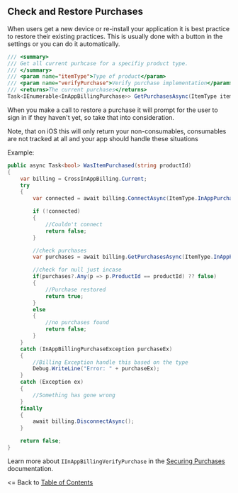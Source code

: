 ## Check and Restore Purchases
When users get a new device or re-install your application it is best practice to restore their existing practices. This is usually done with a button in the settings or you can do it automatically.

```csharp
/// <summary>
/// Get all current purhcase for a specifiy product type.
/// </summary>
/// <param name="itemType">Type of product</param>
/// <param name="verifyPurchase">Verify purchase implementation</param>
/// <returns>The current purchases</returns>
Task<IEnumerable<InAppBillingPurchase>> GetPurchasesAsync(ItemType itemType, IInAppBillingVerifyPurchase verifyPurchase = null);
```

When you make a call to restore a purchase it will prompt for the user to sign in if they haven't yet, so take that into consideration.

Note, that on iOS this will only return your non-consumables, consumables are not tracked at all and your app should handle these situations

Example:
```csharp
public async Task<bool> WasItemPurchased(string productId)
{
    var billing = CrossInAppBilling.Current;
    try
    { 
        var connected = await billing.ConnectAsync(ItemType.InAppPurchase);

        if (!connected)
        {
            //Couldn't connect
            return false;
        }

        //check purchases
        var purchases = await billing.GetPurchasesAsync(ItemType.InAppPurchase);

        //check for null just incase
        if(purchases?.Any(p => p.ProductId == productId) ?? false)
        {
            //Purchase restored
            return true;
        }
        else
        {
            //no purchases found
            return false;
        }
    }    
    catch (InAppBillingPurchaseException purchaseEx)
    {
        //Billing Exception handle this based on the type
        Debug.WriteLine("Error: " + purchaseEx);
    }
    catch (Exception ex)
    {
        //Something has gone wrong
    }
    finally
    {    
        await billing.DisconnectAsync();
    }

    return false;
}
```

Learn more about `IInAppBillingVerifyPurchase` in the [Securing Purchases](SecuringPurchases.md) documentation.


<= Back to [Table of Contents](README.md)
